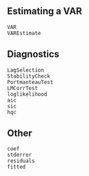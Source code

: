 ## Estimating a VAR

```@docs
VAR
VAREstimate
```

## Diagnostics

```@docs
LagSelection
StabilityCheck
PortmanteauTest
LMCorrTest
loglikelihood
aic
sic
hqc
```

## Other

```@docs
coef
stderror
residuals
fitted
```
